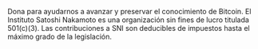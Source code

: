 Dona para ayudarnos a avanzar y preservar el conocimiento de Bitcoin. El Instituto Satoshi Nakamoto es una organización sin fines de lucro titulada 501(c)(3). Las contribuciones a SNI son deducibles de impuestos hasta el máximo grado de la legislación.
